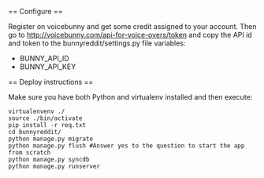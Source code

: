 == Configure ==

Register on voicebunny and get some credit assigned to your account. Then go to http://voicebunny.com/api-for-voice-overs/token and copy the API id and token to the bunnyreddit/settings.py file variables:

 * BUNNY_API_ID
 * BUNNY_API_KEY

== Deploy instructions ==

Make sure you have both Python and virtualenv installed and then execute:

```
virtualenvenv ./
source ./bin/activate
pip install -r req.txt
cd bunnyreddit/
python manage.py migrate
python manage.py flush #Answer yes to the question to start the app from scratch
python manage.py syncdb 
python manage.py runserver
```
